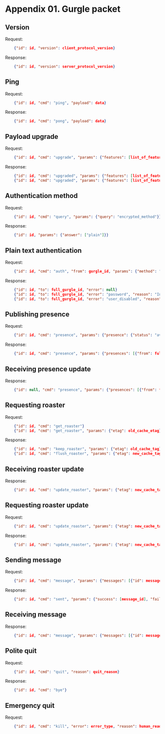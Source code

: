 # Appendix 01. Gurgle packet

## Version

Request:
```json
    {"id": id, "version": client_protocol_version}
```

Response:
```json
    {"id": id, "version": server_protocol_version}
```

## Ping

Request:
```json
    {"id": id, "cmd": "ping", "payload": data}
```

Response:
```json
    {"id": id, "cmd": "pong", "payload": data}
```

## Payload upgrade

Request:
```json
    {"id": id, "cmd": "upgrade", "params": {"features": [list_of_features]}}
```

Response:
```json
    {"id": id, "cmd": "upgraded", "params": {"features": [list_of_features]}, "error": null}
    {"id": id, "cmd": "upgraded", "params": {"features": [list_of_features_enabled]}, "error": error_type, "reason": human_readable_error_description}
```

## Authentication method

Request:
```json
    {"id": id, "cmd": "query", "params": {"query": "encrypted_method"}}
```

Response:
```json
    {"id": id, "params": {"answer": ["plain"]}}
```

## Plain text authentication

Request:
```json
    {"id": id, "cmd": "auth", "from": gurgle_id, "params": {"method": "plain", "password": password}}
```

Response:
```json
    {"id": id, "to": full_gurgle_id, "error": null}
    {"id": id, "to": full_gurgle_id, "error": "password", "reason": "Incorrect username or password."}
    {"id": id, "to": full_gurgle_id, "error": "user_disabled", "reason": "Your account has been disabled or deactivated."}
```

## Publishing presence

Request:
```json
    {"id": id, "cmd": "presence", "params": {"presence": {"status": "available"/"away"/"dnd"/"invisible", "mood": mood_text}}}
```

Response:
```json
    {"id": id, "cmd": "presence", "params": {"presences": [{"from": full_gurgle_id, "status": "available"/"away"/"dnd"/"invisible", "mood": mood_text, "error": null}]}}
```

## Receiving presence update

Response:
```json
    {"id": null, "cmd": "presence", "params": {"presences": [{"from": full_gurgle_id, "status": "available"/"away"/"dnd"/"invisible"/null, "mood": mood_text, "error": null}]}}
```

## Requesting roaster

Request:
```json
    {"id": id, "cmd": "get_roaster"}
    {"id": id, "cmd": "get_roaster", "params": {"etag": old_cache_etag}}
```

Response:
```json
    {"id": id, "cmd": "keep_roaster", "params": {"etag": old_cache_tag}}
    {"id": id, "cmd": "flush_roaster", "params": {"etag": new_cache_tag, "roaster": [{"from": bare_gurgle_id, "name": nickname, "bio": short_description, "alias": alias, "type": "peer"/"chatroom", "subscription": "both"/"to"/"from"/null, "presence": [terminal: {presence}], ...}]}}
```

## Receiving roaster update

Response:
```json
    {"id": id, "cmd": "update_roaster", "params": {"etag": new_cache_tag, "roaster": [{"from": bare_gurgle_id, "name": nickname, "bio": short_description, "alias": alias, "type": "peer"/"chatroom", "subscription": "both"/"to"/"from"/null, "presence": [terminal: {presence}], ...}]}}
```

## Requesting roaster update

Request:
```json
    {"id": id, "cmd": "update_roaster", "params": {"etag": new_cache_tag, "roaster": [{"from": bare_gurgle_id, "alias": alias, "delete": true/false}]}}
```

Response:
```json
    {"id": id, "cmd": "update_roaster", "params": {"etag": new_cache_tag, "roaster": [{"from": bare_gurgle_id, "name": nickname, "bio": short_description, "alias": alias, "type": "peer"/"chatroom", "subscription": "both"/"to"/"from"/null, "presence": [terminal: {presence}], ...}]}}
```

## Sending message

Request:
```json
    {"id": id, "cmd": "message", "params": {"messages": [{"id": message_id, "timestamp": unix_timestamp, "to": gurgle_id, "content": [{"name": attachment_name, "type": mime_type, "blob": blob_content}], "text": text_version}]}}
```

Response:
```json
    {"id": id, "cmd": "sent", "params": {"success": [message_id], "failure": [message_id]}, "error": error_type, "reason": human_readable_error_description}
```

## Receiving message

Response:
```json
    {"id": id, "cmd": "message", "params": {"messages": [{"id": message_id, "timestamp": unix_timestamp, "from": full_gurgle_id, "content": [{"name": attachment_name, "type": mime_type, "blob": blob_content, "size": size_in_bytes, "token": token_to_retrieve_attachment}], "text": text_version}]}}
```

## Polite quit

Request:
```json
    {"id": id, "cmd": "quit", "reason": quit_reason}
```

Response:
```json
    {"id": id, "cmd": "bye"}
```

## Emergency quit

Request:
```json
    {"id": id, "cmd": "kill", "error": error_type, "reason": human_readable_error_description}
```
